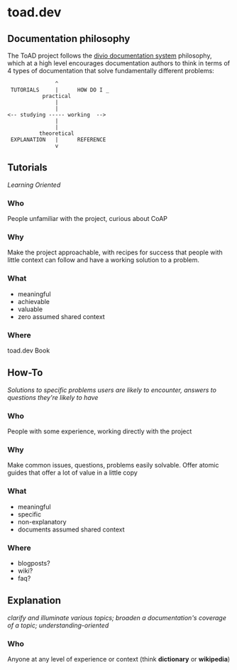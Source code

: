 # toad.dev

## Documentation philosophy
The ToAD project follows the [divio documentation system](https://documentation.divio.com/) philosophy,
which at a high level encourages documentation authors to think in terms of 4 types of documentation that
solve fundamentally different problems:
```
               ^
 TUTORIALS     |      HOW DO I _
           practical
               |
               |
<-- studying ----- working  -->
               |
               |
          theoretical
 EXPLANATION   |      REFERENCE
               v
```

## Tutorials
_Learning Oriented_

### Who
People unfamiliar with the project, curious about CoAP

### Why
Make the project approachable, with recipes for success that
people with little context can follow and have a working solution to
a problem.

### What
 * meaningful
 * achievable
 * valuable
 * zero assumed shared context

### Where
toad.dev Book

## How-To
_Solutions to specific problems users are likely to encounter, answers to questions they're likely to have_

### Who
People with some experience, working directly with the project

### Why
Make common issues, questions, problems easily solvable. Offer atomic guides that offer a lot of value
in a little copy

### What
 * meaningful
 * specific
 * non-explanatory
 * documents assumed shared context

### Where
 * blogposts?
 * wiki?
 * faq?

## Explanation
_clarify and illuminate various topics; broaden a documentation's coverage of a topic; understanding-oriented_

### Who
Anyone at any level of experience or context (think **dictionary** or **wikipedia**)
